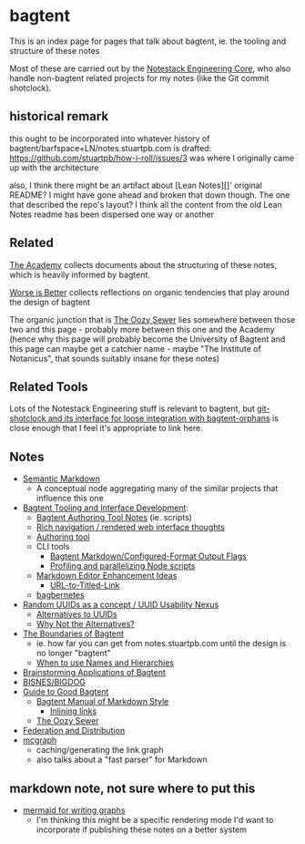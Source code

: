 # bagtent

This is an index page for pages that talk about bagtent, ie. the tooling and structure of these notes

Most of these are carried out by the [Notestack Engineering Core](30ec2e6e-47d0-496a-a523-0732b35aea8a.md), who also handle non-bagtent related projects for my notes (like the Git commit shotclock).

## historical remark

this ought to be incorporated into whatever history of bagtent/barfspace+LN/notes.stuartpb.com is drafted: https://github.com/stuartpb/how-i-roll/issues/3 was where I originally came up with the architecture

also, I think there might be an artifact about [Lean Notes][]' original README? I might have gone ahead and broken that down though. The one that described the repo's layout? I think all the content from the old Lean Notes readme has been dispersed one way or another

## Related

[The Academy](a8c1b237-886b-4169-88ff-9e52bc1dbcf2.md) collects documents about the structuring of these notes, which is heavily informed by bagtent.

[Worse is Better](8d87892e-c2dd-4be5-998e-0e0908a1e99b.md) collects reflections on organic tendencies that play around the design of bagtent

The organic junction that is [The Oozy Sewer](379558c6-0383-4726-9cdb-9e5a89784dfa.md) lies somewhere between those two and this page - probably more between this one and the Academy (hence why this page will probably become the University of Bagtent and this page can maybe get a catchier name - maybe "The Institute of Notanicus", that sounds suitably insane for these notes)

## Related Tools

Lots of the Notestack Engineering stuff is relevant to bagtent, but [git-shotclock and its interface for loose integration with bagtent-orphans](df25aada-7f8c-420c-97bc-51366556b6be.md) is close enough that I feel it's appropriate to link here.

## Notes

- [Semantic Markdown](60205bb0-13ba-4730-a571-5b884a001314.md)
  - A conceptual node aggregating many of the similar projects that influence this one
- [Bagtent Tooling and Interface Development](b7c9b553-a923-41aa-9772-de2056570656.md):
  - [Bagtent Authoring Tool Notes](e1c84681-d395-4533-81c1-233f5bb5bbe3.md) (ie. scripts)
  - [Rich navigation / rendered web interface thoughts](bf03649f-7721-4d95-af2e-bfe803bf996a.md)
  - [Authoring tool](08857d94-59d2-46db-a1a3-dd6ea5d55cf0.md)
  - CLI tools
    - [Bagtent Markdown/Configured-Format Output Flags](b3b81d6e-adbe-499d-93bb-835eca55464a.md)
    - [Profiling and parallelizing Node scripts](39a6a7d4-c75e-475d-af2f-282fb7205a99.md)
  - [Markdown Editor Enhancement Ideas](87c2f51c-8e9c-4c83-adf9-744b806ac028.md)
    - [URL-to-Titled-Link](161171c1-e533-4526-af64-1278e16ad517.md)
  - [bagbernetes](6969b9d6-3e77-462d-84e0-a3b95d268586.md)
- [Random UUIDs as a concept / UUID Usability Nexus](25d7f993-c280-4075-87cb-535c51102b26.md)
  - [Alternatives to UUIDs](6120589f-57ac-4512-8835-cabef39ec4f2.md)
  - [Why Not the Alternatives?](a60cf34b-d9c1-4e95-adb1-5789492bc124.md)
- [The Boundaries of Bagtent](aefd82d8-74cf-496d-90e7-97f2303dbac0.md)
  - ie. how far you can get from notes.stuartpb.com until the design is no longer "bagtent"
  - [When to use Names and Hierarchies](d0f1eb86-6116-4c48-bb43-e9d1bafc1a0d.md)
- [Brainstorming Applications of Bagtent](454625ee-8b12-42b9-a05c-b2d533f08fcf.md)
- [BISNES/BIGDOG](bfdafa43-6389-46c1-a308-8e6cc68bf0a3.md)
- [Guide to Good Bagtent](2015dc83-db74-4f1f-a089-d07c3bd38dc1.md)
  - [Bagtent Manual of Markdown Style](70fa4c0d-914b-4e59-9a26-e1b3c99573e6.md)
    - [Inlining links](a4e46084-4a99-4eee-a40a-794ddcdbf1d8.md)
  - [The Oozy Sewer](379558c6-0383-4726-9cdb-9e5a89784dfa.md)
- [Federation and Distribution](abf92e6b-7ba0-41f3-b13a-63ec77133cf3.md)
- [mcgraph](7048da8c-32dd-47a9-a140-ec8959b2dd73.md)
  - caching/generating the link graph
  - also talks about a "fast parser" for Markdown

## markdown note, not sure where to put this

- [mermaid for writing graphs](6bc47ad5-9608-46fe-8959-7d087263d6cb.md)
  - I'm thinking this might be a specific rendering mode I'd want to incorporate if publishing these notes on a better system
